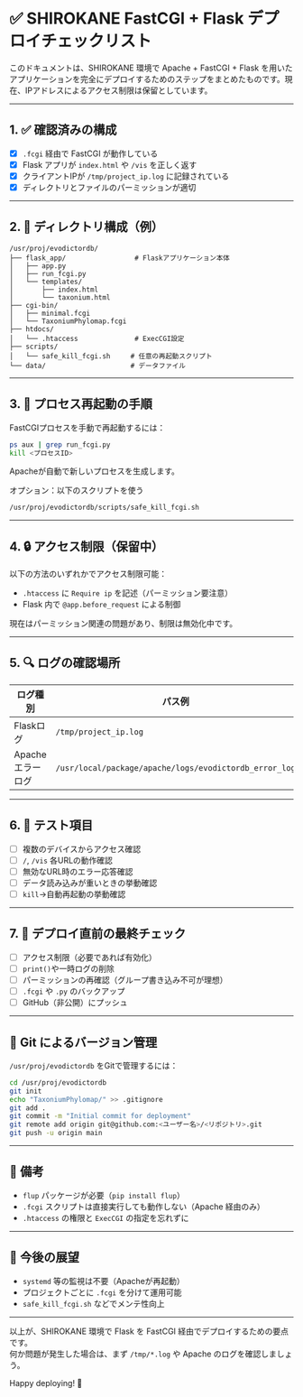 # ✅ SHIROKANE FastCGI + Flask デプロイチェックリスト

このドキュメントは、SHIROKANE 環境で Apache + FastCGI + Flask を用いたアプリケーションを完全にデプロイするためのステップをまとめたものです。現在、IPアドレスによるアクセス制限は保留としています。

---

## 1. ✅ 確認済みの構成

- [x] `.fcgi` 経由で FastCGI が動作している
- [x] Flask アプリが `index.html` や `/vis` を正しく返す
- [x] クライアントIPが `/tmp/project_ip.log` に記録されている
- [x] ディレクトリとファイルのパーミッションが適切

---

## 2. 📁 ディレクトリ構成（例）

```
/usr/proj/evodictordb/
├── flask_app/                 # Flaskアプリケーション本体
│   ├── app.py
│   ├── run_fcgi.py
│   └── templates/
│       ├── index.html
│       └── taxonium.html
├── cgi-bin/
│   ├── minimal.fcgi
│   └── TaxoniumPhylomap.fcgi
├── htdocs/
│   └── .htaccess              # ExecCGI設定
├── scripts/
│   └── safe_kill_fcgi.sh     # 任意の再起動スクリプト
└── data/                     # データファイル
```

---

## 3. 🔁 プロセス再起動の手順

FastCGIプロセスを手動で再起動するには：

```bash
ps aux | grep run_fcgi.py
kill <プロセスID>
```

Apacheが自動で新しいプロセスを生成します。

オプション：以下のスクリプトを使う

```bash
/usr/proj/evodictordb/scripts/safe_kill_fcgi.sh
```

---

## 4. 🔒 アクセス制限（保留中）

以下の方法のいずれかでアクセス制限可能：

- `.htaccess` に `Require ip` を記述（パーミッション要注意）
- Flask 内で `@app.before_request` による制御

現在はパーミッション関連の問題があり、制限は無効化中です。

---

## 5. 🔍 ログの確認場所

| ログ種別         | パス例                                                 |
|------------------|--------------------------------------------------------|
| Flaskログ         | `/tmp/project_ip.log`                                 |
| Apacheエラーログ | `/usr/local/package/apache/logs/evodictordb_error_log` |

---

## 6. 🧪 テスト項目

- [ ] 複数のデバイスからアクセス確認
- [ ] `/`, `/vis` 各URLの動作確認
- [ ] 無効なURL時のエラー応答確認
- [ ] データ読み込みが重いときの挙動確認
- [ ] `kill`→自動再起動の挙動確認

---

## 7. 🔐 デプロイ直前の最終チェック

- [ ] アクセス制限（必要であれば有効化）
- [ ] `print()`や一時ログの削除
- [ ] パーミッションの再確認（グループ書き込み不可が理想）
- [ ] `.fcgi` や `.py` のバックアップ
- [ ] GitHub（非公開）にプッシュ

---

## 🚀 Git によるバージョン管理

`/usr/proj/evodictordb` をGitで管理するには：

```bash
cd /usr/proj/evodictordb
git init
echo "TaxoniumPhylomap/" >> .gitignore
git add .
git commit -m "Initial commit for deployment"
git remote add origin git@github.com:<ユーザー名>/<リポジトリ>.git
git push -u origin main
```

---

## 📝 備考

- `flup` パッケージが必要（`pip install flup`）
- `.fcgi` スクリプトは直接実行しても動作しない（Apache 経由のみ）
- `.htaccess` の権限と `ExecCGI` の指定を忘れずに

---

## 🎯 今後の展望

- `systemd` 等の監視は不要（Apacheが再起動）
- プロジェクトごとに `.fcgi` を分けて運用可能
- `safe_kill_fcgi.sh` などでメンテ性向上

---

以上が、SHIROKANE 環境で Flask を FastCGI 経由でデプロイするための要点です。  
何か問題が発生した場合は、まず `/tmp/*.log` や Apache のログを確認しましょう。

Happy deploying! 🚀
